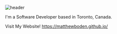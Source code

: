 ![header](https://github.com/MatthewBoden/MatthewBoden/assets/50034384/20984ce8-42e4-49e8-bdef-675a10c267c4)

I'm a Software Developer based in Toronto, Canada. 

Visit My Website! 
https://matthewboden.github.io/ 
